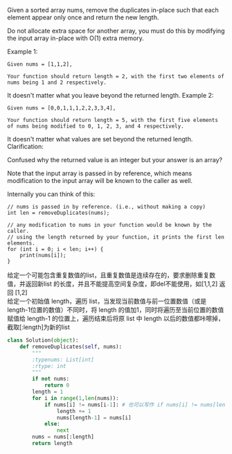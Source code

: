 Given a sorted array nums, remove the duplicates in-place such that each element appear only once and return the new length.

Do not allocate extra space for another array, you must do this by modifying the input array in-place with O(1) extra memory.

Example 1:
```
Given nums = [1,1,2],

Your function should return length = 2, with the first two elements of nums being 1 and 2 respectively.
```
It doesn't matter what you leave beyond the returned length.
Example 2:
```
Given nums = [0,0,1,1,1,2,2,3,3,4],

Your function should return length = 5, with the first five elements of nums being modified to 0, 1, 2, 3, and 4 respectively.
```
It doesn't matter what values are set beyond the returned length.
Clarification:

Confused why the returned value is an integer but your answer is an array?

Note that the input array is passed in by reference, which means modification to the input array will be known to the caller as well.

Internally you can think of this:
```
// nums is passed in by reference. (i.e., without making a copy)
int len = removeDuplicates(nums);

// any modification to nums in your function would be known by the caller.
// using the length returned by your function, it prints the first len elements.
for (int i = 0; i < len; i++) {
    print(nums[i]);
}
```
给定一个可能包含重复数值的list，且重复数值是连续存在的，要求删除重复数值，并返回新list 的长度，并且不能提高空间复杂度，即del不能使用，如[1,1,2] 返回 [1,2]  
给定一个初始值 length，遍历 list，当发现当前数值与前一位置数值（或是length-1位置的数值）不同时，将 length 的值加1，同时将遍历至当前位置的数值赋值给 length-1 的位置上，遍历结束后将原 list 中 length 以后的数值都咔嚓掉，截取[:length]为新的list

```python
class Solution(object):
    def removeDuplicates(self, nums):
        """
        :typenums: List[int]
        :rtype: int
        """
        if not nums:
            return 0
        length = 1
        for i in range(1,len(nums)):
            if nums[i] != nums[i-1]: # 也可以写作 if nums[i] != nums[length-1]:
                length += 1
                nums[length-1] = nums[i]
            else:
                next
        nums = nums[:length]
        return length
```
